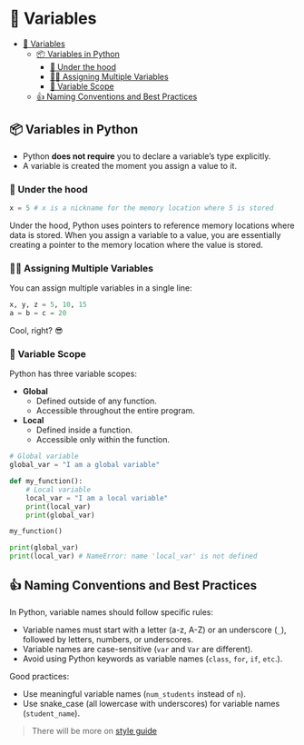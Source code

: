 # 📘 Variables

- [📘 Variables](#-variables)
  - [📦 Variables in Python](#-variables-in-python)
    - [👾 Under the hood](#-under-the-hood)
    - [👯‍♂️ Assigning Multiple Variables](#️-assigning-multiple-variables)
    - [🔭 Variable Scope](#-variable-scope)
  - [👍 Naming Conventions and Best Practices](#-naming-conventions-and-best-practices)

## 📦 Variables in Python

- Python **does not require** you to declare a variable’s type explicitly.
- A variable is created the moment you assign a value to it.

### 👾 Under the hood

```python
x = 5 # x is a nickname for the memory location where 5 is stored
```

Under the hood, Python uses pointers to reference memory locations where data is stored. When you assign a variable to a value, you are essentially creating a pointer to the memory location where the value is stored.

### 👯‍♂️ Assigning Multiple Variables

You can assign multiple variables in a single line:

```python
x, y, z = 5, 10, 15
a = b = c = 20
```

Cool, right? 😎

### 🔭 Variable Scope

Python has three variable scopes:

- **Global**
  - Defined outside of any function.
  - Accessible throughout the entire program.
- **Local**
  - Defined inside a function.
  - Accessible only within the function.

```python
# Global variable
global_var = "I am a global variable"

def my_function():
    # Local variable
    local_var = "I am a local variable"
    print(local_var)
    print(global_var)

my_function()

print(global_var)
print(local_var) # NameError: name 'local_var' is not defined
```

## 👍 Naming Conventions and Best Practices

In Python, variable names should follow specific rules:

- Variable names must start with a letter (a-z, A-Z) or an underscore (`_`), followed by letters, numbers, or underscores.
- Variable names are case-sensitive (`var` and `Var` are different).
- Avoid using Python keywords as variable names (`class`, `for`, `if`, `etc`.).

Good practices:

- Use meaningful variable names (`num_students` instead of `n`).
- Use snake_case (all lowercase with underscores) for variable names (`student_name`).

> There will be more on [style guide](../additional-topics/style-guide.md)
